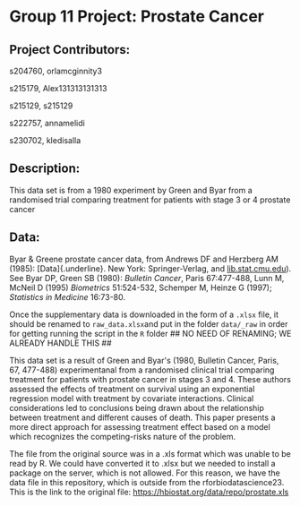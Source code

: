 # Group 11 Project: Prostate Cancer

## Project Contributors:

s204760, orlamcginnity3

s215179, Alex131313131313

s215129, s215129

s222757, annamelidi

s230702, kledisalla

## Description:

This data set is from a 1980 experiment by Green and Byar from a randomised trial comparing treatment for patients with stage 3 or 4 prostate cancer

## Data:

Byar & Greene prostate cancer data, from Andrews DF and Herzberg AM (1985): [Data]{.underline}. New York: Springer-Verlag, and [lib.stat.cmu.edu](http://lib.stat.cmu.edu/datasets/)). See Byar DP, Green SB (1980): *Bulletin Cancer*, Paris 67:477-488, Lunn M, McNeil D (1995) *Biometrics* 51:524-532, Schemper M, Heinze G (1997); *Statistics in Medicine* 16:73-80.

Once the supplementary data is downloaded in the form of a `.xlsx` file, it should be renamed to `raw_data.xlsx`and put in the folder `data/_raw` in order for getting running the script in the `R` folder ## NO NEED OF RENAMING; WE ALREADY HANDLE THIS ##

This data set is a result of Green and Byar's (1980, Bulletin Cancer, Paris, 67, 477-488) experimentanal from a randomised clinical trial comparing treatment for patients with prostate cancer in stages 3 and 4. These authors assessed the effects of treatment on survival using an exponential regression model with treatment by covariate interactions. Clinical considerations led to conclusions being drawn about the relationship between treatment and different causes of death. This paper presents a more direct approach for assessing treatment effect based on a model which recognizes the competing-risks nature of the problem.

The file from the original source was in a .xls format which was unable to be read by R. We could have converted it to .xlsx but we needed to install a package on the server, which is not allowed. For this reason, we have the data file in this repository, which is outside from the rforbiodatascience23.
 This is the link to the original file: https://hbiostat.org/data/repo/prostate.xls
